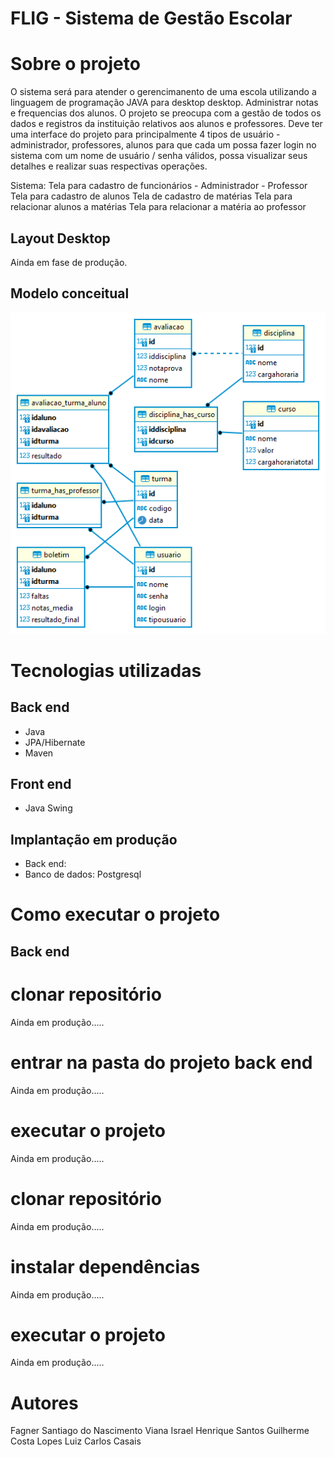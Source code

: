 # FLIG - Sistema de Gestão Escolar   

# Sobre o projeto

O sistema será para atender o gerencimanento de uma escola utilizando a linguagem de programação JAVA para desktop desktop.
Administrar notas e frequencias dos alunos.
O projeto se preocupa com a gestão de todos os dados e registros da instituição relativos aos alunos e professores.
Deve ter uma interface do projeto para principalmente 4 tipos de usuário - administrador, professores, alunos para que cada um possa fazer login no sistema com um nome de usuário / senha válidos, possa visualizar seus detalhes e realizar suas respectivas operações.

Sistema:
Tela para cadastro de funcionários - Administrador - Professor
Tela para cadastro de alunos
Tela de cadastro de matérias
Tela para relacionar alunos a matérias
Tela para relacionar a matéria ao professor

## Layout Desktop

Ainda em fase de produção.

## Modelo conceitual
![Modelo Conceitual](https://github.com/fagnerviana/fligsistemaescola/blob/main/src/main/java/assets/banco_dados.png)

# Tecnologias utilizadas
## Back end
- Java
- JPA/Hibernate
- Maven
## Front end
- Java Swing

## Implantação em produção
- Back end: 
- Banco de dados: Postgresql

# Como executar o projeto

## Back end

# clonar repositório

Ainda em produção.....
# entrar na pasta do projeto back end
Ainda em produção.....
# executar o projeto
Ainda em produção.....
# clonar repositório
Ainda em produção.....
# instalar dependências
Ainda em produção.....

# executar o projeto
Ainda em produção.....

# Autores

Fagner Santiago do Nascimento Viana
Israel Henrique Santos
Guilherme Costa Lopes
Luiz Carlos Casais
